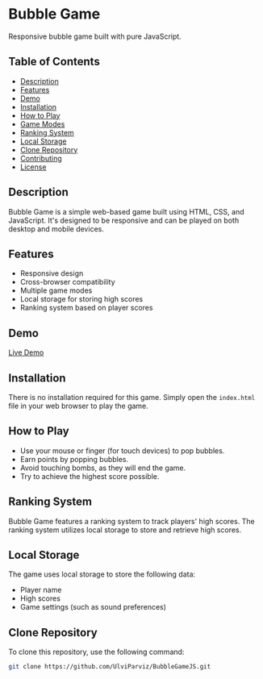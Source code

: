 # Bubble Game

Responsive bubble game built with pure JavaScript.

## Table of Contents

- [Description](#description)
- [Features](#features)
- [Demo](#demo)
- [Installation](#installation)
- [How to Play](#how-to-play)
- [Game Modes](#game-modes)
- [Ranking System](#ranking-system)
- [Local Storage](#local-storage)
- [Clone Repository](#clone-repository)
- [Contributing](#contributing)
- [License](#license)

## Description

Bubble Game is a simple web-based game built using HTML, CSS, and JavaScript. It's designed to be responsive and can be played on both desktop and mobile devices.

## Features

- Responsive design
- Cross-browser compatibility
- Multiple game modes
- Local storage for storing high scores
- Ranking system based on player scores

## Demo

[Live Demo](https://bubble-game-js-omega.vercel.app/)

## Installation

There is no installation required for this game. Simply open the `index.html` file in your web browser to play the game.

## How to Play

- Use your mouse or finger (for touch devices) to pop bubbles.
- Earn points by popping bubbles.
- Avoid touching bombs, as they will end the game.
- Try to achieve the highest score possible.

## Ranking System

Bubble Game features a ranking system to track players' high scores. The ranking system utilizes local storage to store and retrieve high scores.

## Local Storage

The game uses local storage to store the following data:

- Player name
- High scores
- Game settings (such as sound preferences)

## Clone Repository

To clone this repository, use the following command:

```bash
git clone https://github.com/UlviParviz/BubbleGameJS.git
